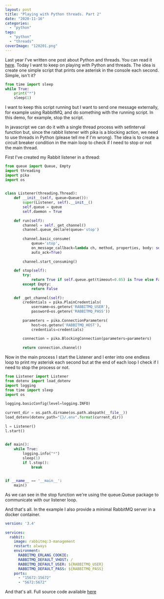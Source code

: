 ```yaml
---
layout: post
title: "Playing with Python threads. Part 2"
date: "2020-11-16"
categories: 
  - "python"
tags: 
  - "python"
  - "threads"
coverImage: "120201.png"
---
```


Last year I've written one post about Python and threads. You can read it [here](https://gonzalo123.com/2019/08/19/playing-with-threads-and-python/). Today I want to keep on playing with Python and threads. The idea is create one simple script that prints one asterisk in the console each second. Simple, isn't it?

```python
from time import sleep
while True:
    print("*")
    sleep(1)
```

I want to keep this script running but I want to send one message externally, for example using RabbitMQ, and do something with the running script. In this demo, for example, stop the script.

In javascript we can do it with a single thread process with setInterval function but, since the rabbit listener with pika is a blocking action, we need to use threads in Python (please tell me if I'm wrong). The idea is to create a circuit breaker condition in the main loop to check if I need to stop or not the main thread.

First I've created my Rabbit listener in a thread:

```python
from queue import Queue, Empty
import threading
import pika
import os
 
 
class Listener(threading.Thread):
    def __init__(self, queue=Queue()):
        super(Listener, self).__init__()
        self.queue = queue
        self.daemon = True
 
    def run(self):
        channel = self._get_channel()
        channel.queue_declare(queue='stop')
 
        channel.basic_consume(
            queue='stop',
            on_message_callback=lambda ch, method, properties, body: self.queue.put(item=True),
            auto_ack=True)
 
        channel.start_consuming()
 
    def stop(self):
        try:
            return True if self.queue.get(timeout=0.05) is True else False
        except Empty:
            return False
 
    def _get_channel(self):
        credentials = pika.PlainCredentials(
            username=os.getenv('RABBITMQ_USER'),
            password=os.getenv('RABBITMQ_PASS'))
 
        parameters = pika.ConnectionParameters(
            host=os.getenv('RABBITMQ_HOST'),
            credentials=credentials)
 
        connection = pika.BlockingConnection(parameters=parameters)
 
        return connection.channel()
```

Now in the main process I start the Listener and I enter into one endless loop to print my asterisk each second but at the end of each loop I check if I need to stop the process or not.

```python
from Listener import Listener
from dotenv import load_dotenv
import logging
from time import sleep
import os
 
logging.basicConfig(level=logging.INFO)
 
current_dir = os.path.dirname(os.path.abspath(__file__))
load_dotenv(dotenv_path="{}/.env".format(current_dir))
 
l = Listener()
l.start()
 
 
def main():
    while True:
        logging.info("*")
        sleep(1)
        if l.stop():
            break
 
 
if __name__ == '__main__':
    main()
```

As we can see in the stop function we're using the queue.Queue package to communicate with our listener loop.

And that's all. In the example I also provide a minimal RabbitMQ server in a docker container.

```yaml
version: '3.4'
 
services:
  rabbit:
    image: rabbitmq:3-management
    restart: always
    environment:
      RABBITMQ_ERLANG_COOKIE:
      RABBITMQ_DEFAULT_VHOST: /
      RABBITMQ_DEFAULT_USER: ${RABBITMQ_USER}
      RABBITMQ_DEFAULT_PASS: ${RABBITMQ_PASS}
    ports:
      - "15672:15672"
      - "5672:5672"
```

And that's all. Full source code available [here](https://github.com/gonzalo123/threads_circuitbreaker)
